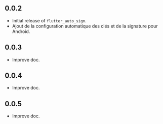 ## 0.0.2
- Initial release of `flutter_auto_sign`.
- Ajout de la configuration automatique des clés et de la signature pour Android.
## 0.0.3
- Improve doc.
## 0.0.4
- Improve doc.
## 0.0.5
- Improve doc.